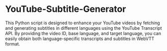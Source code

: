 # YouTube-Subtitle-Generator
This Python script is designed to enhance your YouTube videos by fetching and generating subtitles in different languages using the YouTube Transcript API. By providing the video ID, base language, and target language, you can easily obtain both language-specific transcripts and subtitles in WebVTT format.
